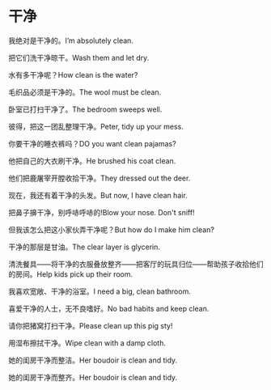 # 干净

<p><span class="chinese">我绝对是干净的。</span><span class="english">I’m absolutely clean.</span></p>

<p><span class="chinese">把它们洗干净晾干。</span><span class="english">Wash them and let dry.</span></p>

<p><span class="chinese">水有多干净呢？</span><span class="english">How clean is the water?</span></p>

<p><span class="chinese">毛织品必须是干净的。</span><span class="english">The wool must be clean.</span></p>

<p><span class="chinese">卧室已打扫干净了。</span><span class="english">The bedroom sweeps well.</span></p>

<p><span class="chinese">彼得，把这一团乱整理干净。</span><span class="english">Peter, tidy up your mess.</span></p>

<p><span class="chinese">你要干净的睡衣裤吗？</span><span class="english">DO you want clean pajamas?</span></p>

<p><span class="chinese">他把自己的大衣刷干净。</span><span class="english">He brushed his coat clean.</span></p>

<p><span class="chinese">他们把鹿屠宰开膛收拾干净。</span><span class="english">They dressed out the deer.</span></p>

<p><span class="chinese">现在，我还有着干净的头发。</span><span class="english">But now, I have clean hair.</span></p>

<p><span class="chinese">把鼻子擤干净，别呼哧呼哧的!</span><span class="english">Blow your nose. Don't sniff!</span></p>

<p><span class="chinese">但我该怎么把这小家伙弄干净呢？</span><span class="english">But how do I make him clean?</span></p>

<p><span class="chinese">干净的那层是甘油。</span><span class="english">The clear layer is glycerin.</span></p>

<p><span class="chinese">清洗餐具——将干净的衣服叠放整齐——把客厅的玩具归位——帮助孩子收拾他们的房间。</span><span class="english">Help kids pick up their room.</span></p>

<p><span class="chinese">我喜欢宽敞、干净的浴室。</span><span class="english">I need a big, clean bathroom.</span></p>

<p><span class="chinese">喜爱干净的人士，无不良嗜好。</span><span class="english">No bad habits and keep clean.</span></p>

<p><span class="chinese">请你把猪窝打扫干净。</span><span class="english">Please clean up this pig sty!</span></p>

<p><span class="chinese">用湿布擦拭干净。</span><span class="english">Wipe clean with a damp cloth.</span></p>

<p><span class="chinese">她的闺房干净而整洁。</span><span class="english">Her boudoir is clean and tidy.</span></p>

<p><span class="chinese">她的闺房干净而整齐。</span><span class="english">Her boudoir is clean and tidy.</span></p>

